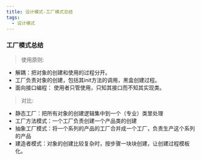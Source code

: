 ```yaml
---
title: 设计模式-工厂模式总结
tags:
  - 设计模式
---
```


### 工厂模式总结

> 使用原则:

- 解耦：把对象的创建和使用的过程分开。
- 工厂负责对象的创建，包括其init方法的调用，黑盒创建过程。
- 面向接口编程： 使用者只管使用，只知其接口而不知其实现类。

> 对比:

- 静态工厂：把所有对象的创建逻辑集中到一个（专业）类里处理
- 工厂方法模式：一个工厂负责创建一个产品类的创建
- 抽象工厂模式：将一个系列的产品的工厂合并成一个工厂，负责生产这个系列的产品
- 建造者模式：对象的创建比较复杂时，按步骤一块块创建，让创建过程模板化。
